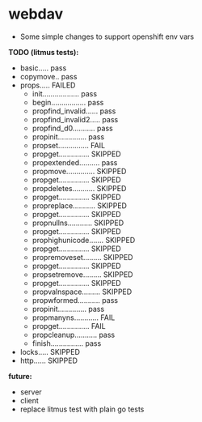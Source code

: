 # webdav

* Some simple changes to support openshift env vars


__TODO (litmus tests):__
* basic..... pass
* copymove.. pass
* props..... FAILED
	* init.................. pass
	* begin................. pass
	* propfind_invalid...... pass
	* propfind_invalid2..... pass
	* propfind_d0........... pass
	* propinit.............. pass
	* propset............... FAIL
	* propget............... SKIPPED
	* propextended.......... pass
	* propmove.............. SKIPPED
	* propget............... SKIPPED
	* propdeletes........... SKIPPED
	* propget............... SKIPPED
	* propreplace........... SKIPPED
	* propget............... SKIPPED
	* propnullns............ SKIPPED
	* propget............... SKIPPED
	* prophighunicode....... SKIPPED
	* propget............... SKIPPED
	* propremoveset......... SKIPPED
	* propget............... SKIPPED
	* propsetremove......... SKIPPED
	* propget............... SKIPPED
	* propvalnspace......... SKIPPED
	* propwformed........... pass
	* propinit.............. pass
	* propmanyns............ FAIL
	* propget............... FAIL
	* propcleanup........... pass
	* finish................ pass
* locks..... SKIPPED
* http...... SKIPPED

__future:__
* server
* client
* replace litmus test with plain go tests
